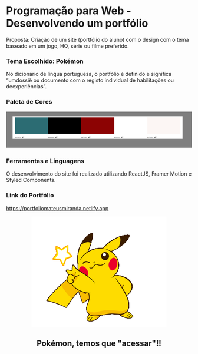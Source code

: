 # Programação para Web - Desenvolvendo um portfólio

Proposta: Criação de um site (portfólio do aluno) com o design com o tema baseado em um jogo, HQ, série ou filme preferido. 


### Tema Escolhido: Pokémon

No dicionário de língua portuguesa, o portfólio é definido e significa “umdossiê ou documento com o registo individual de habilitações ou deexperiências”.


### Paleta de Cores
![paleta de cores](https://raw.githubusercontent.com/MateusJunio016/imagensPortfolio/main/paleta%20de%20cores.png)

### Ferramentas e Linguagens
O desenvolvimento do site foi realizado utilizando ReactJS, Framer Motion e Styled Components.



### Link do Portfólio
https://portfoliomateusmiranda.netlify.app





<div align="center">
<img src="https://github.com/MateusJunio016/imagensPortfolio/blob/main/pikachu.gif" />
</div>
<div align="center">
  <h2>Pokémon, temos que "acessar"!!</h2>
</div>
